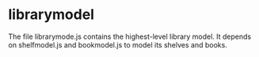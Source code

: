 # librarymodel

The file librarymode.js contains the highest-level library model.
It depends on shelfmodel.js and bookmodel.js to model its shelves and books.